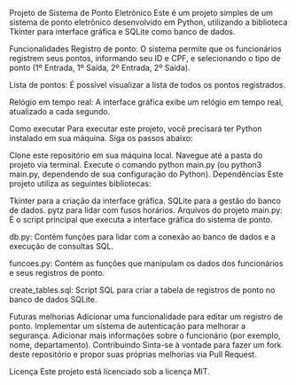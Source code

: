 Projeto de Sistema de Ponto Eletrônico
Este é um projeto simples de um sistema de ponto eletrônico desenvolvido em Python, utilizando a biblioteca Tkinter para interface gráfica e SQLite como banco de dados.

Funcionalidades
Registro de ponto: O sistema permite que os funcionários registrem seus pontos, informando seu ID e CPF, e selecionando o tipo de ponto (1º Entrada, 1º Saída, 2º Entrada, 2º Saída).

Lista de pontos: É possível visualizar a lista de todos os pontos registrados.

Relógio em tempo real: A interface gráfica exibe um relógio em tempo real, atualizado a cada segundo.

Como executar
Para executar este projeto, você precisará ter Python instalado em sua máquina. Siga os passos abaixo:

Clone este repositório em sua máquina local.
Navegue até a pasta do projeto via terminal.
Execute o comando python main.py (ou python3 main.py, dependendo de sua configuração do Python).
Dependências
Este projeto utiliza as seguintes bibliotecas:

Tkinter para a criação da interface gráfica.
SQLite para a gestão do banco de dados.
pytz para lidar com fusos horários.
Arquivos do projeto
main.py: É o script principal que executa a interface gráfica do sistema de ponto.

db.py: Contém funções para lidar com a conexão ao banco de dados e a execução de consultas SQL.

funcoes.py: Contém as funções que manipulam os dados dos funcionários e seus registros de ponto.

create_tables.sql: Script SQL para criar a tabela de registros de ponto no banco de dados SQLite.

Futuras melhorias
Adicionar uma funcionalidade para editar um registro de ponto.
Implementar um sistema de autenticação para melhorar a segurança.
Adicionar mais informações sobre o funcionário (por exemplo, nome, departamento).
Contribuindo
Sinta-se à vontade para fazer um fork deste repositório e propor suas próprias melhorias via Pull Request.

Licença
Este projeto está licenciado sob a licença MIT.
